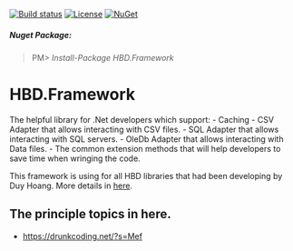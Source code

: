 [![Build status](https://ci.appveyor.com/api/projects/status/m5s49xip2u3u6hxm)](https://ci.appveyor.com/project/baoduy/hbd-framework)
[![License](https://img.shields.io/github/license/mashape/apistatus.svg)](https://opensource.org/licenses/MIT)
[![NuGet](https://img.shields.io/nuget/v/HBD.Framework.svg?maxAge=2592000)](https://www.nuget.org/packages/HBD.Framework/)

##### Nuget Package:
>PM> *Install-Package HBD.Framework*

# HBD.Framework

   The helpful library for .Net developers which support:
      - Caching
      - CSV Adapter that allows interacting with CSV files.
      - SQL Adapter that allows interacting with SQL servers.
      - OleDb Adapter that allows interacting with Data files.
      - The common extension methods that will help developers to save time when wringing the code.

This framework is using for all HBD libraries that had been developing by Duy Hoang.
More details in [here](https://github.com/baoduy?tab=repositories).

## The principle topics in here.
- https://drunkcoding.net/?s=Mef